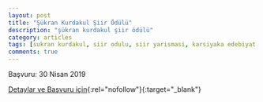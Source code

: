 ```yaml
---
layout: post
title: "Şükran Kurdakul Şiir Ödülü"
description: "şükran kurdakul şiir ödülü"
category: articles
tags: [sukran kurdakul, siir odulu, siir yarismasi, karsiyaka edebiyat odulleri, karsiyaka belediyesi]
comments: true
---
```


Başvuru: 30 Nisan 2019

[Detaylar ve Başvuru için](http://www.karsiyaka.bel.tr/tr/haberler/karsiyakadan-%E2%80%98sukran-kurdakul-siir-odulu?utm_source=edebiyatyarismalari.com&utm_medium=affiliate){:rel="nofollow"}{:target="_blank"}